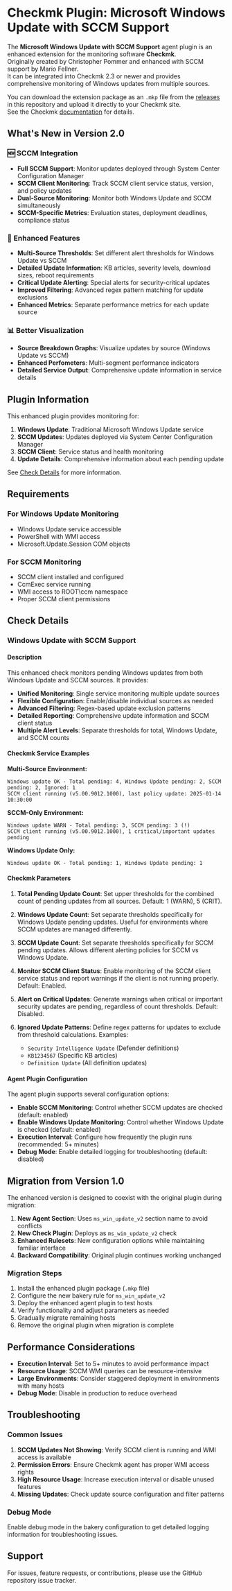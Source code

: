 # Checkmk Plugin: Microsoft Windows Update with SCCM Support

The **Microsoft Windows Update with SCCM Support** agent plugin is an enhanced extension for the monitoring software **Checkmk**.  
Originally created by Christopher Pommer and enhanced with SCCM support by Mario Fellner.  
It can be integrated into Checkmk 2.3 or newer and provides comprehensive monitoring of Windows updates from multiple sources.

You can download the extension package as an `.mkp` file from the [releases](../../releases) in this repository and upload it directly to your Checkmk site.  
See the Checkmk [documentation](https://docs.checkmk.com/latest/en/mkps.html) for details.

## What's New in Version 2.0

### 🆕 SCCM Integration
- **Full SCCM Support**: Monitor updates deployed through System Center Configuration Manager
- **SCCM Client Monitoring**: Track SCCM client service status, version, and policy updates
- **Dual-Source Monitoring**: Monitor both Windows Update and SCCM simultaneously
- **SCCM-Specific Metrics**: Evaluation states, deployment deadlines, compliance status

### 🔧 Enhanced Features
- **Multi-Source Thresholds**: Set different alert thresholds for Windows Update vs SCCM
- **Detailed Update Information**: KB articles, severity levels, download sizes, reboot requirements
- **Critical Update Alerting**: Special alerts for security-critical updates
- **Improved Filtering**: Advanced regex pattern matching for update exclusions
- **Enhanced Metrics**: Separate performance metrics for each update source

### 📊 Better Visualization
- **Source Breakdown Graphs**: Visualize updates by source (Windows Update vs SCCM)
- **Enhanced Perfometers**: Multi-segment performance indicators
- **Detailed Service Output**: Comprehensive update information in service details

## Plugin Information

This enhanced plugin provides monitoring for:

1. **Windows Update**: Traditional Microsoft Windows Update service
2. **SCCM Updates**: Updates deployed via System Center Configuration Manager
3. **SCCM Client**: Service status and health monitoring
4. **Update Details**: Comprehensive information about each pending update

See [Check Details](#check-details) for more information.

## Requirements

### For Windows Update Monitoring
- Windows Update service accessible
- PowerShell with WMI access
- Microsoft.Update.Session COM objects

### For SCCM Monitoring  
- SCCM client installed and configured
- CcmExec service running
- WMI access to ROOT\ccm namespace
- Proper SCCM client permissions

## Check Details

### Windows Update with SCCM Support

#### Description

This enhanced check monitors pending Windows updates from both Windows Update and SCCM sources. It provides:

- **Unified Monitoring**: Single service monitoring multiple update sources
- **Flexible Configuration**: Enable/disable individual sources as needed
- **Advanced Filtering**: Regex-based update exclusion patterns
- **Detailed Reporting**: Comprehensive update information and SCCM client status
- **Multiple Alert Levels**: Separate thresholds for total, Windows Update, and SCCM counts

#### Checkmk Service Examples

**Multi-Source Environment:**
```
Windows update OK - Total pending: 4, Windows Update pending: 2, SCCM pending: 2, Ignored: 1
SCCM client running (v5.00.9012.1000), last policy update: 2025-01-14 10:30:00
```

**SCCM-Only Environment:**
```
Windows update WARN - Total pending: 3, SCCM pending: 3 (!)
SCCM client running (v5.00.9012.1000), 1 critical/important updates pending
```

**Windows Update Only:**
```
Windows update OK - Total pending: 1, Windows Update pending: 1
```

#### Checkmk Parameters

1. **Total Pending Update Count**: Set upper thresholds for the combined count of pending updates from all sources. Default: 1 (WARN), 5 (CRIT).

2. **Windows Update Count**: Set separate thresholds specifically for Windows Update pending updates. Useful for environments where SCCM updates are managed differently.

3. **SCCM Update Count**: Set separate thresholds specifically for SCCM pending updates. Allows different alerting policies for SCCM vs Windows Update.

4. **Monitor SCCM Client Status**: Enable monitoring of the SCCM client service status and report warnings if the client is not running properly. Default: Enabled.

5. **Alert on Critical Updates**: Generate warnings when critical or important security updates are pending, regardless of count thresholds. Default: Disabled.

6. **Ignored Update Patterns**: Define regex patterns for updates to exclude from threshold calculations. Examples:
   - `Security Intelligence Update` (Defender definitions)
   - `KB1234567` (Specific KB articles)
   - `Definition Update` (All definition updates)

#### Agent Plugin Configuration

The agent plugin supports several configuration options:

- **Enable SCCM Monitoring**: Control whether SCCM updates are checked (default: enabled)
- **Enable Windows Update Monitoring**: Control whether Windows Update is checked (default: enabled)  
- **Execution Interval**: Configure how frequently the plugin runs (recommended: 5+ minutes)
- **Debug Mode**: Enable detailed logging for troubleshooting (default: disabled)

## Migration from Version 1.0

The enhanced version is designed to coexist with the original plugin during migration:

1. **New Agent Section**: Uses `ms_win_update_v2` section name to avoid conflicts
2. **New Check Plugin**: Deploys as `ms_win_update_v2` check
3. **Enhanced Rulesets**: New configuration options while maintaining familiar interface
4. **Backward Compatibility**: Original plugin continues working unchanged

### Migration Steps

1. Install the enhanced plugin package (`.mkp` file)
2. Configure the new bakery rule for `ms_win_update_v2`
3. Deploy the enhanced agent plugin to test hosts
4. Verify functionality and adjust parameters as needed
5. Gradually migrate remaining hosts
6. Remove the original plugin when migration is complete

## Performance Considerations

- **Execution Interval**: Set to 5+ minutes to avoid performance impact
- **Resource Usage**: SCCM WMI queries can be resource-intensive
- **Large Environments**: Consider staggered deployment in environments with many hosts
- **Debug Mode**: Disable in production to reduce overhead

## Troubleshooting

### Common Issues

1. **SCCM Updates Not Showing**: Verify SCCM client is running and WMI access is available
2. **Permission Errors**: Ensure Checkmk agent has proper WMI access rights
3. **High Resource Usage**: Increase execution interval or disable unused features
4. **Missing Updates**: Check update source configuration and filter patterns

### Debug Mode

Enable debug mode in the bakery configuration to get detailed logging information for troubleshooting issues.

## Support

For issues, feature requests, or contributions, please use the GitHub repository issue tracker.
